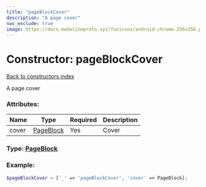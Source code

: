 ```yaml
---
title: "pageBlockCover"
description: "A page cover"
nav_exclude: true
image: https://docs.madelineproto.xyz/favicons/android-chrome-256x256.png
---
```

# Constructor: pageBlockCover  
[Back to constructors index](/API_docs/constructors/index.md)



A page cover

### Attributes:

| Name     |    Type       | Required | Description |
|----------|---------------|----------|-------------|
|cover|[PageBlock](/API_docs/types/PageBlock.md) | Yes|Cover|



### Type: [PageBlock](/API_docs/types/PageBlock.md)


### Example:

```php
$pageBlockCover = ['_' => 'pageBlockCover', 'cover' => PageBlock];
```  
